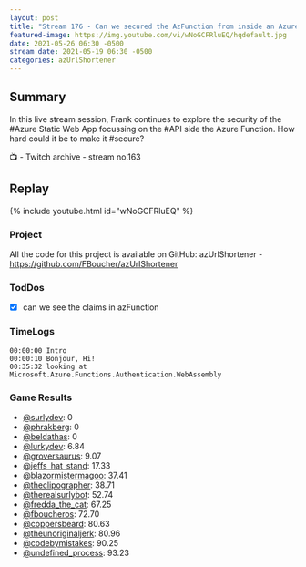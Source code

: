 ```yaml
---
layout: post
title: "Stream 176 - Can we secured the AzFunction from inside an Azure Static Web App"
featured-image: https://img.youtube.com/vi/wNoGCFRluEQ/hqdefault.jpg
date: 2021-05-26 06:30 -0500
stream date: 2021-05-19 06:30 -0500
categories: azUrlShortener
---
```


## Summary

In this live stream session, Frank continues to explore the security of the #Azure Static Web App focussing on the #API side the Azure Function. How hard could it be to make it #secure?

📺 - Twitch archive - stream no.163

## Replay

{% include youtube.html id="wNoGCFRluEQ" %}
<br/><!--more-->


### Project

All the code for this project is available on GitHub: azUrlShortener - https://github.com/FBoucher/azUrlShortener

### TodDos

- [X] can we see the claims in azFunction

### TimeLogs

    00:00:00 Intro
    00:00:10 Bonjour, Hi!
    00:35:32 looking at Microsoft.Azure.Functions.Authentication.WebAssembly

### Game Results

- [@surlydev](https://www.twitch.tv/surlydev): 0
- [@phrakberg](https://www.twitch.tv/phrakberg): 0
- [@beldathas](https://www.twitch.tv/beldathas): 0
- [@lurkydev](https://www.twitch.tv/lurkydev): 6.84
- [@groversaurus](https://www.twitch.tv/groversaurus): 9.07
- [@jeffs_hat_stand](https://www.twitch.tv/jeffs_hat_stand): 17.33
- [@blazormistermagoo](https://www.twitch.tv/blazormistermagoo): 37.41
- [@theclipographer](https://www.twitch.tv/theclipographer): 38.71
- [@therealsurlybot](https://www.twitch.tv/therealsurlybot): 52.74
- [@fredda_the_cat](https://www.twitch.tv/fredda_the_cat): 67.25
- [@fboucheros](https://www.twitch.tv/fboucheros): 72.70
- [@coppersbeard](https://www.twitch.tv/coppersbeard): 80.63
- [@theunoriginaljerk](https://www.twitch.tv/theunoriginaljerk): 80.96
- [@codebymistakes](https://www.twitch.tv/codebymistakes): 90.25
- [@undefined_process](https://www.twitch.tv/undefined_process): 93.23
